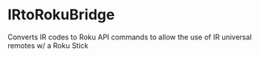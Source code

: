 # IRtoRokuBridge
Converts IR codes to Roku API commands to allow the use of IR universal remotes w/ a Roku Stick
